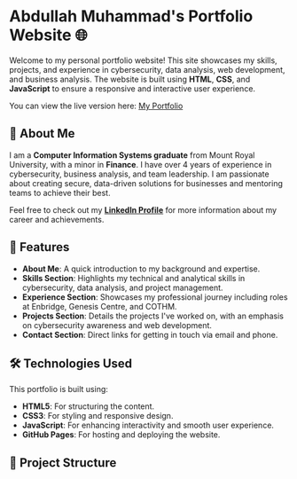 # Abdullah Muhammad's Portfolio Website 🌐

Welcome to my personal portfolio website! This site showcases my skills, projects, and experience in cybersecurity, data analysis, web development, and business analysis. The website is built using **HTML**, **CSS**, and **JavaScript** to ensure a responsive and interactive user experience.

You can view the live version here: [My Portfolio](https://your-username.github.io/Portfolio-Website)

## 📄 About Me

I am a **Computer Information Systems graduate** from Mount Royal University, with a minor in **Finance**. I have over 4 years of experience in cybersecurity, business analysis, and team leadership. I am passionate about creating secure, data-driven solutions for businesses and mentoring teams to achieve their best. 

Feel free to check out my **[LinkedIn Profile](https://www.linkedin.com/in/abdullah-nawaz-muhammad/)** for more information about my career and achievements.

## 🚀 Features

- **About Me**: A quick introduction to my background and expertise.
- **Skills Section**: Highlights my technical and analytical skills in cybersecurity, data analysis, and project management.
- **Experience Section**: Showcases my professional journey including roles at Enbridge, Genesis Centre, and COTHM.
- **Projects Section**: Details the projects I've worked on, with an emphasis on cybersecurity awareness and web development.
- **Contact Section**: Direct links for getting in touch via email and phone.

## 🛠️ Technologies Used

This portfolio is built using:

- **HTML5**: For structuring the content.
- **CSS3**: For styling and responsive design.
- **JavaScript**: For enhancing interactivity and smooth user experience.
- **GitHub Pages**: For hosting and deploying the website.

## 📂 Project Structure


